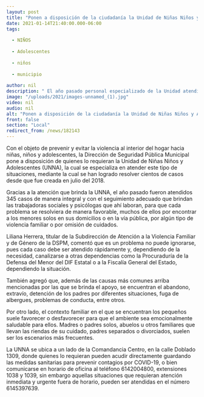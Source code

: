 ```yaml
---
layout: post
title: "Ponen a disposición de la ciudadanía la Unidad de Niñas Niños y Adolescentes del Municipio"
date: 2021-01-14T21:40:00.000-06:00
tags:
  
  - NIÑOS
  
  - Adolescentes
  
  - niños
  
  - municipio
  
author: nil
description: " El año pasado personal especializado de la Unidad atendió 345 casos"
image: "/uploads/2021/images-unnamed_(1).jpg"
video: nil
audio: nil
alt: "Ponen a disposición de la ciudadanía la Unidad de Niñas Niños y Adolescentes del Municipio"
front: false
section: "Local"
redirect_from: /news/182143
---
```


Con el objeto de prevenir y evitar la violencia al interior del hogar hacia niñas, niños y adolescentes, la Dirección de Seguridad Pública Municipal pone a disposición de quienes lo requieran la Unidad de Niñas Niños y Adolescentes (UNNA), la cual se especializa en atender este tipo de situaciones, mediante la cual se han logrado resolver cientos de casos desde que fue creada en julio del 2018.

Gracias a la atención que brinda la UNNA, el año pasado fueron atendidos 345 casos de manera integral y con el seguimiento adecuado que brindan las trabajadoras sociales y psicólogas que ahí laboran, para que cada problema se resolviera de manera favorable, muchos de ellos por encontrar a los menores solos en sus domicilios o en la vía pública, por algún tipo de violencia familiar o por omisión de cuidados.

Liliana Herrera, titular de la Subdirección de Atención a la Violencia Familiar y de Género de la DSPM, comentó que es un problema no puede ignorarse, pues cada caso debe ser atendido rápidamente y, dependiendo de la necesidad, canalizarse a otras dependencias como la Procuraduría de la Defensa del Menor del DIF Estatal o a la Fiscalía General del Estado, dependiendo la situación.

También agregó que, además de las causas más comunes arriba mencionadas por las que se brinda el apoyo, se encuentran el abandono, extravío, detención de los padres por diferentes situaciones, fuga de albergues, problemas de conducta, entre otros.

Por otro lado, el contexto familiar en el que se encuentran los pequeños suele favorecer o desfavorecer para que el ambiente sea emocionalmente saludable para ellos. Madres o padres solos, abuelos u otros familiares que llevan las riendas de su cuidado, padres separados o divorciados, suelen ser los escenarios más frecuentes.

La UNNA se ubica a un lado de la Comandancia Centro, en la calle Doblado 1309, donde quienes lo requieran pueden acudir directamente guardando las medidas sanitarias para prevenir contagios por COVID-19, o bien comunicarse en horario de oficina al teléfono 6142004800, extensiones 1038 y 1039, sin embargo aquellas situaciones que requieran atención inmediata y urgente fuera de horario, pueden ser atendidas en el número 6145397639.